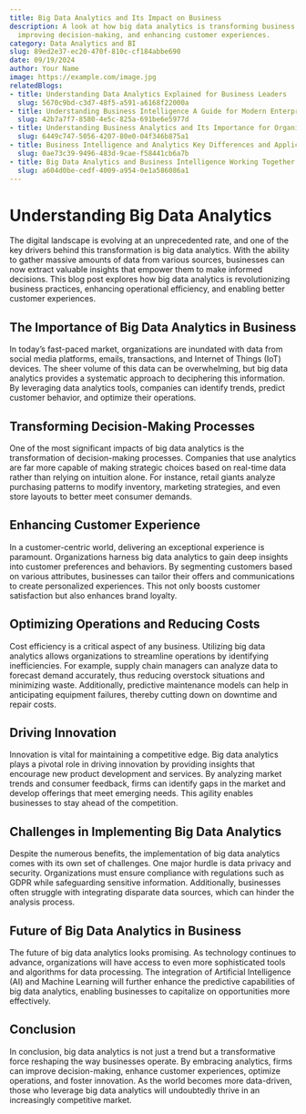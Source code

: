 ```yaml
---
title: Big Data Analytics and Its Impact on Business
description: A look at how big data analytics is transforming business practices,
  improving decision-making, and enhancing customer experiences.
category: Data Analytics and BI
slug: 89ed2e37-ec20-470f-810c-cf184abbe690
date: 09/19/2024
author: Your Name
image: https://example.com/image.jpg
relatedBlogs:
- title: Understanding Data Analytics Explained for Business Leaders
  slug: 5670c9bd-c3d7-48f5-a591-a6168f22000a
- title: Understanding Business Intelligence A Guide for Modern Enterprises
  slug: 42b7a7f7-8580-4e5c-825a-691be6e5977d
- title: Understanding Business Analytics and Its Importance for Organizations
  slug: 6449c747-5056-4207-80e0-04f346b875a1
- title: Business Intelligence and Analytics Key Differences and Applications
  slug: 0ae73c39-9496-483d-9cae-f58441cb6a7b
- title: Big Data Analytics and Business Intelligence Working Together for Success
  slug: a604d0be-cedf-4009-a954-0e1a586086a1
---
```


# Understanding Big Data Analytics

The digital landscape is evolving at an unprecedented rate, and one of the key drivers behind this transformation is big data analytics. With the ability to gather massive amounts of data from various sources, businesses can now extract valuable insights that empower them to make informed decisions. This blog post explores how big data analytics is revolutionizing business practices, enhancing operational efficiency, and enabling better customer experiences.

## The Importance of Big Data Analytics in Business

In today’s fast-paced market, organizations are inundated with data from social media platforms, emails, transactions, and Internet of Things (IoT) devices. The sheer volume of this data can be overwhelming, but big data analytics provides a systematic approach to deciphering this information. By leveraging data analytics tools, companies can identify trends, predict customer behavior, and optimize their operations.

## Transforming Decision-Making Processes

One of the most significant impacts of big data analytics is the transformation of decision-making processes. Companies that use analytics are far more capable of making strategic choices based on real-time data rather than relying on intuition alone. For instance, retail giants analyze purchasing patterns to modify inventory, marketing strategies, and even store layouts to better meet consumer demands.

## Enhancing Customer Experience

In a customer-centric world, delivering an exceptional experience is paramount. Organizations harness big data analytics to gain deep insights into customer preferences and behaviors. By segmenting customers based on various attributes, businesses can tailor their offers and communications to create personalized experiences. This not only boosts customer satisfaction but also enhances brand loyalty.

## Optimizing Operations and Reducing Costs

Cost efficiency is a critical aspect of any business. Utilizing big data analytics allows organizations to streamline operations by identifying inefficiencies. For example, supply chain managers can analyze data to forecast demand accurately, thus reducing overstock situations and minimizing waste. Additionally, predictive maintenance models can help in anticipating equipment failures, thereby cutting down on downtime and repair costs.

## Driving Innovation

Innovation is vital for maintaining a competitive edge. Big data analytics plays a pivotal role in driving innovation by providing insights that encourage new product development and services. By analyzing market trends and consumer feedback, firms can identify gaps in the market and develop offerings that meet emerging needs. This agility enables businesses to stay ahead of the competition.

## Challenges in Implementing Big Data Analytics

Despite the numerous benefits, the implementation of big data analytics comes with its own set of challenges. One major hurdle is data privacy and security. Organizations must ensure compliance with regulations such as GDPR while safeguarding sensitive information. Additionally, businesses often struggle with integrating disparate data sources, which can hinder the analysis process.

## Future of Big Data Analytics in Business

The future of big data analytics looks promising. As technology continues to advance, organizations will have access to even more sophisticated tools and algorithms for data processing. The integration of Artificial Intelligence (AI) and Machine Learning will further enhance the predictive capabilities of big data analytics, enabling businesses to capitalize on opportunities more effectively.

## Conclusion

In conclusion, big data analytics is not just a trend but a transformative force reshaping the way businesses operate. By embracing analytics, firms can improve decision-making, enhance customer experiences, optimize operations, and foster innovation. As the world becomes more data-driven, those who leverage big data analytics will undoubtedly thrive in an increasingly competitive market.
